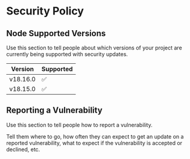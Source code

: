 # Security Policy

## Node Supported Versions

Use this section to tell people about which versions of your project are
currently being supported with security updates.

| Version | Supported          |
| ------- | ------------------ |
| v18.16.0   | :white_check_mark: |
| v18.15.0   | :white_check_mark: |

## Reporting a Vulnerability

Use this section to tell people how to report a vulnerability.

Tell them where to go, how often they can expect to get an update on a
reported vulnerability, what to expect if the vulnerability is accepted or
declined, etc.

